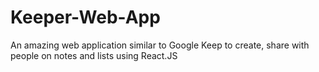 # Keeper-Web-App
An amazing web application similar to Google Keep to  create, share with people on notes and lists using React.JS
